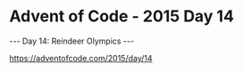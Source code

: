 # Advent of Code - 2015 Day 14

--- Day 14: Reindeer Olympics ---

https://adventofcode.com/2015/day/14
